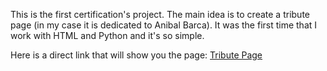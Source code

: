 This is the first certification's project. The main idea is to create a tribute page (in my case it is dedicated to Anibal Barca).
It was the first time that I work with HTML and Python and it's so simple. 

Here is a direct link that will show you the page: [Tribute Page](https://codepen.io/jjpg/full/YzqLXgo)
